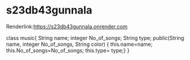 # s23db43gunnala

Renderlink:https://s23db43gunnala.onrender.com

class music{ String name; integer No_of_songs; String type; public(String name, integer No_of_songs, String color) { this.name=name; this.No_of_songs=No_of_songs; this.type= type;} }
